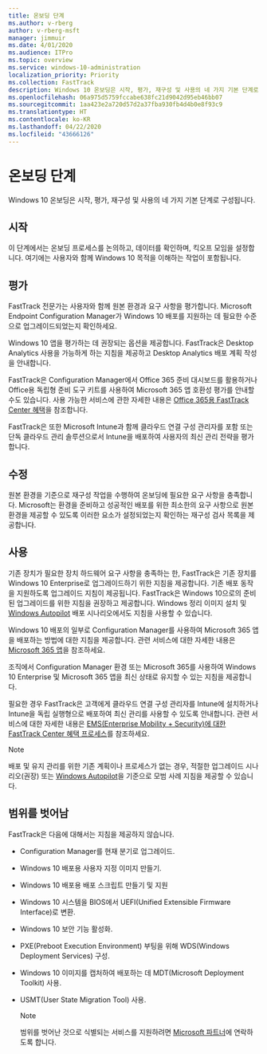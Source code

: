 ```yaml
---
title: 온보딩 단계
ms.author: v-rberg
author: v-rberg-msft
manager: jimmuir
ms.date: 4/01/2020
ms.audience: ITPro
ms.topic: overview
ms.service: windows-10-administration
localization_priority: Priority
ms.collection: FastTrack
description: Windows 10 온보딩은 시작, 평가, 재구성 및 사용의 네 가지 기본 단계로 구성됩니다.
ms.openlocfilehash: 06a975d5759fccabe638fc21d9042d95eb46bb07
ms.sourcegitcommit: 1aa423e2a720d57d2a37fba930fb4d4b0e8f93c9
ms.translationtype: HT
ms.contentlocale: ko-KR
ms.lasthandoff: 04/22/2020
ms.locfileid: "43666126"
---
```

# <a name="onboarding-phases"></a>온보딩 단계

Windows 10 온보딩은 시작, 평가, 재구성 및 사용의 네 가지 기본 단계로 구성됩니다.

## <a name="initiate"></a>시작

이 단계에서는 온보딩 프로세스를 논의하고, 데이터를 확인하며, 킥오프 모임을 설정합니다. 여기에는 사용자와 함께 Windows 10 목적을 이해하는 작업이 포함됩니다.

## <a name="assess"></a>평가

FastTrack 전문가는 사용자와 함께 원본 환경과 요구 사항을 평가합니다. Microsoft Endpoint Configuration Manager가 Windows 10 배포를 지원하는 데 필요한 수준으로 업그레이드되었는지 확인하세요. 

Windows 10 앱을 평가하는 데 권장되는 옵션을 제공합니다. FastTrack은 Desktop Analytics 사용을 가능하게 하는 지침을 제공하고 Desktop Analytics 배포 계획 작성을 안내합니다.

FastTrack은 Configuration Manager에서 Office 365 준비 대시보드를 활용하거나 Office용 독립형 준비 도구 키트를 사용하여 Microsoft 365 앱 호환성 평가를 안내할 수도 있습니다. 사용 가능한 서비스에 관한 자세한 내용은 [Office 365용 FastTrack Center 혜택](O365-fasttrack-benefit-for-office-365.md)을 참조합니다. 

FastTrack은 또한 Microsoft Intune과 함께 클라우드 연결 구성 관리자를 포함 또는 단독 클라우드 관리 솔루션으로서 Intune을 배포하여 사용자의 최신 관리 전략을 평가합니다.

## <a name="remediate"></a>수정

원본 환경을 기준으로 재구성 작업을 수행하여 온보딩에 필요한 요구 사항을 충족합니다. Microsoft는 환경을 준비하고 성공적인 배포를 위한 최소한의 요구 사항으로 원본 환경을 제공할 수 있도록 이러한 요소가 설정되었는지 확인하는 재구성 검사 목록을 제공합니다. 

## <a name="enable"></a>사용

기존 장치가 필요한 장치 하드웨어 요구 사항을 충족하는 한, FastTrack은 기존 장치를 Windows 10 Enterprise로 업그레이드하기 위한 지침을 제공합니다. 기존 배포 동작을 지원하도록 업그레이드 지침이 제공됩니다. FastTrack은 Windows 10으로의 준비된 업그레이드를 위한 지침을 권장하고 제공합니다. Windows 정리 이미지 설치 및 [Windows Autopilot](EMS-onboarding-phases.md#windows-autopilot) 배포 시나리오에서도 지침을 사용할 수 있습니다. 

Windows 10 배포의 일부로 Configuration Manager를 사용하여 Microsoft 365 앱을 배포하는 방법에 대한 지침을 제공합니다. 관련 서비스에 대한 자세한 내용은 [Microsoft 365 앱](O365-onboarding-and-migration.md#microsoft-365-apps)을 참조하세요.

조직에서 Configuration Manager 환경 또는 Microsoft 365를 사용하여 Windows 10 Enterprise 및 Microsoft 365 앱을 최신 상태로 유지할 수 있는 지침을 제공합니다.

필요한 경우 FastTrack은 고객에게 클라우드 연결 구성 관리자를 Intune에 설치하거나 Intune을 독립 실행형으로 배포하여 최신 관리를 사용할 수 있도록 안내합니다. 관련 서비스에 대한 자세한 내용은 [EMS(Enterprise Mobility + Security)에 대한 FastTrack Center 혜택 프로세스](EMS-fasttrack-process.md)를 참조하세요.

> [!NOTE]
> 배포 및 유지 관리를 위한 기존 계획이나 프로세스가 없는 경우, 적절한 업그레이드 시나리오(권장) 또는 [Windows Autopilot](EMS-onboarding-phases.md#windows-autopilot)을 기준으로 모범 사례 지침을 제공할 수 있습니다.

## <a name="out-of-scope"></a>범위를 벗어남

FastTrack은 다음에 대해서는 지침을 제공하지 않습니다.

- Configuration Manager를 현재 분기로 업그레이드.
- Windows 10 배포용 사용자 지정 이미지 만들기.
- Windows 10 배포용 배포 스크립트 만들기 및 지원
- Windows 10 시스템을 BIOS에서 UEFI(Unified Extensible Firmware Interface)로 변환.
- Windows 10 보안 기능 활성화. 
- PXE(Preboot Execution Environment) 부팅을 위해 WDS(Windows Deployment Services) 구성.
- Windows 10 이미지를 캡처하여 배포하는 데 MDT(Microsoft Deployment Toolkit) 사용.
- USMT(User State Migration Tool) 사용.

  > [!NOTE]
  > 범위를 벗어난 것으로 식별되는 서비스를 지원하려면 [Microsoft 파트너](https://go.microsoft.com/fwlink/?linkid=2080150)에 연락하도록 합니다.

 